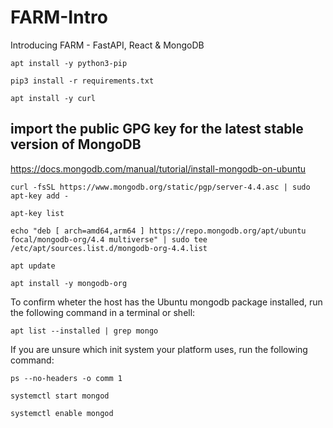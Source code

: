 # FARM-Intro
Introducing FARM - FastAPI, React &amp; MongoDB

`apt install -y python3-pip`

`pip3 install -r requirements.txt`

`apt install -y curl`

## import the public GPG key for the latest stable version of MongoDB

https://docs.mongodb.com/manual/tutorial/install-mongodb-on-ubuntu

`curl -fsSL https://www.mongodb.org/static/pgp/server-4.4.asc | sudo apt-key add -`

`apt-key list`

`echo "deb [ arch=amd64,arm64 ] https://repo.mongodb.org/apt/ubuntu focal/mongodb-org/4.4 multiverse" | sudo tee /etc/apt/sources.list.d/mongodb-org-4.4.list`

`apt update`

`apt install -y mongodb-org`

To confirm wheter the host has the Ubuntu mongodb package installed, run the following command in a terminal or shell:

`apt list --installed | grep mongo`

If you are unsure which init system your platform uses, run the following command:

`ps --no-headers -o comm 1`

`systemctl start mongod`

`systemctl enable mongod`
